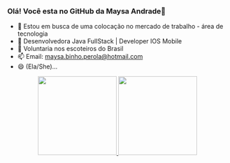 ### Olá! Você esta no GitHub da Maysa Andrade👋


- 🔭  Estou em busca de uma colocação no mercado de trabalho - área de tecnologia
- 🌱  Desenvolvedora Java FullStack | Developer IOS Mobile
- 👯  Voluntaria nos escoteiros do Brasil
- 📫  Email: maysa.binho.perola@hotmail.com
- 😄  (Ela/She)...

<div align="center">
  <a href="https://github.com/mays2pearl">
  <img height="180em" src="https://github-readme-stats.vercel.app/api?username=mays2pearl&show_icons=true&theme=dracula&include_all_commits=true&count_private=true"/>
  <img height="180em" src="https://github-readme-stats.vercel.app/api/top-langs/?username=mays2pearl&layout=compact&langs_count=7&theme=dracula"/>
</div>

